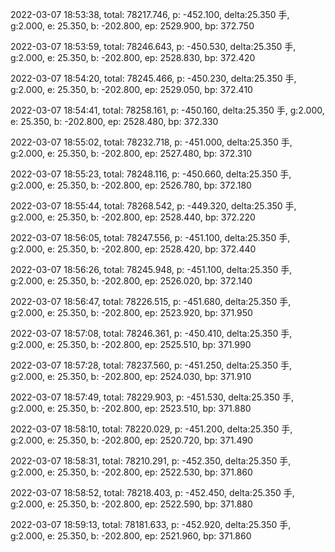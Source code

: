 2022-03-07 18:53:38, total: 78217.746, p: -452.100, delta:25.350 手, g:2.000, e: 25.350, b: -202.800, ep: 2529.900, bp: 372.750

2022-03-07 18:53:59, total: 78246.643, p: -450.530, delta:25.350 手, g:2.000, e: 25.350, b: -202.800, ep: 2528.830, bp: 372.420

2022-03-07 18:54:20, total: 78245.466, p: -450.230, delta:25.350 手, g:2.000, e: 25.350, b: -202.800, ep: 2529.050, bp: 372.410

2022-03-07 18:54:41, total: 78258.161, p: -450.160, delta:25.350 手, g:2.000, e: 25.350, b: -202.800, ep: 2528.480, bp: 372.330

2022-03-07 18:55:02, total: 78232.718, p: -451.000, delta:25.350 手, g:2.000, e: 25.350, b: -202.800, ep: 2527.480, bp: 372.310

2022-03-07 18:55:23, total: 78248.116, p: -450.660, delta:25.350 手, g:2.000, e: 25.350, b: -202.800, ep: 2526.780, bp: 372.180

2022-03-07 18:55:44, total: 78268.542, p: -449.320, delta:25.350 手, g:2.000, e: 25.350, b: -202.800, ep: 2528.440, bp: 372.220

2022-03-07 18:56:05, total: 78247.556, p: -451.100, delta:25.350 手, g:2.000, e: 25.350, b: -202.800, ep: 2528.420, bp: 372.440

2022-03-07 18:56:26, total: 78245.948, p: -451.100, delta:25.350 手, g:2.000, e: 25.350, b: -202.800, ep: 2526.020, bp: 372.140

2022-03-07 18:56:47, total: 78226.515, p: -451.680, delta:25.350 手, g:2.000, e: 25.350, b: -202.800, ep: 2523.920, bp: 371.950

2022-03-07 18:57:08, total: 78246.361, p: -450.410, delta:25.350 手, g:2.000, e: 25.350, b: -202.800, ep: 2525.510, bp: 371.990

2022-03-07 18:57:28, total: 78237.560, p: -451.250, delta:25.350 手, g:2.000, e: 25.350, b: -202.800, ep: 2524.030, bp: 371.910

2022-03-07 18:57:49, total: 78229.903, p: -451.530, delta:25.350 手, g:2.000, e: 25.350, b: -202.800, ep: 2523.510, bp: 371.880

2022-03-07 18:58:10, total: 78220.029, p: -451.200, delta:25.350 手, g:2.000, e: 25.350, b: -202.800, ep: 2520.720, bp: 371.490

2022-03-07 18:58:31, total: 78210.291, p: -452.350, delta:25.350 手, g:2.000, e: 25.350, b: -202.800, ep: 2522.530, bp: 371.860

2022-03-07 18:58:52, total: 78218.403, p: -452.450, delta:25.350 手, g:2.000, e: 25.350, b: -202.800, ep: 2522.590, bp: 371.880

2022-03-07 18:59:13, total: 78181.633, p: -452.920, delta:25.350 手, g:2.000, e: 25.350, b: -202.800, ep: 2521.960, bp: 371.860